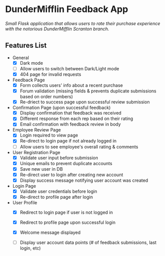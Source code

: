 # DunderMifflin Feedback App

###### Small Flask application that allows users to rate their purchase experience with the notorious DunderMifflin Scranton branch. 

## Features List

* General
    - [x] Dark mode
    - [ ] Allow users to switch between Dark/Light mode
    - [x] 404 page for invalid requests

* Feedback Page
    - [x] Form collects users' info about a recent purchase
    - [x] Forum validation (missing fields & prevents duplicate submissions based on order numbers)
    - [x] Re-driect to success page upon successful review submission

* Confirmation Page (upon successful feedback)
    - [x] Display confirmation that feedback was received
    - [x] Different response from each rep based on their rating
    - [x] Email confirmation with feedback review in body

* Employee Review Page
    - [x] Login required to view page
    - [x] Re-direct to login page if not already logged in
    - [ ] Allow users to see employee's overall rating & comments

* User Registration Page
    - [x] Validate user input before submission
    - [x] Unique emails to prevent duplicate accounts
    - [x] Save new user in DB
    - [x] Re-direct user to login after creating new account
    - [x] Display success message notifying user account was created

* Login Page
    - [x] Validate user credentials before login
    - [x] Re-direct to profile page after login

* User Profile
    - [x] Redirect to login page if user is not logged in
    - [x] Redirect to profile page upon successful login
    - [x] Welcome message displayed
    - [ ] Display user account data points (# of feedback submissions, last login, etc)

